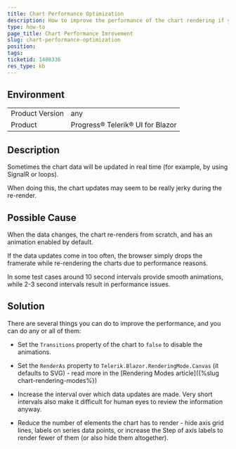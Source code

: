 ```yaml
---
title: Chart Performance Optimization
description: How to improve the performance of the chart rendering if you encounter jerky updates or slow render.
type: how-to
page_title: Chart Performance Imrovement
slug: chart-performance-optimization
position: 
tags: 
ticketid: 1408336
res_type: kb
---
```


## Environment
<table>
    <tbody>
	    <tr>
	    	<td>Product Version</td>
	    	<td>any</td>
	    </tr>
	    <tr>
	    	<td>Product</td>
	    	<td>Progress® Telerik® UI for Blazor</td>
	    </tr>
    </tbody>
</table>


## Description
Sometimes the chart data will be updated in real time (for example, by using SignalR or loops). 

When doing this, the chart updates may seem to be really jerky during the re-render.

## Possible Cause
When the data changes, the chart re-renders from scratch, and has an animation enabled by default.

If the data updates come in too often, the browser simply drops the framerate while re-rendering the charts due to performance reasons. 

In some test cases around 10 second intervals provide smooth animations, while 2-3 second intervals result in performance issues.

## Solution
There are several things you can do to improve the performance, and you can do any or all of them:

* Set the `Transitions` property of the chart to `false` to disable the animations.

* Set the `RenderAs` property to `Telerik.Blazor.RenderingMode.Canvas` (it defaults to SVG) - read more in the [Rendering Modes article]({%slug chart-rendering-modes%})

* Increase the interval over which data updates are made. Very short intervals also make it difficult for human eyes to review the information anyway.

* Reduce the number of elements the chart has to render - hide axis grid lines, labels on series data points, or increase the  Step of axis labels to render fewer of them (or also hide them altogether).
